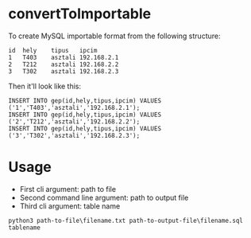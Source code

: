 # convertToImportable
To create MySQL importable format from the following structure:

```
id	hely	tipus	ipcim
1	T403	asztali	192.168.2.1
2	T212	asztali	192.168.2.2
3	T302	asztali	192.168.2.3
```

Then it'll look like this:
```
INSERT INTO gep(id,hely,tipus,ipcim) VALUES ('1','T403','asztali','192.168.2.1');
INSERT INTO gep(id,hely,tipus,ipcim) VALUES ('2','T212','asztali','192.168.2.2');
INSERT INTO gep(id,hely,tipus,ipcim) VALUES ('3','T302','asztali','192.168.2.3');
```

# Usage
- First cli argument: path to file
- Second command line argument: path to output file
- Third cli argument: table name

```
python3 path-to-file\filename.txt path-to-output-file\filename.sql tablename
```